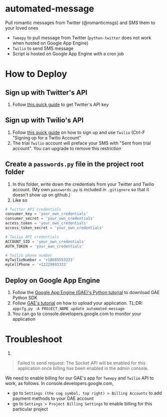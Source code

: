 # automated-message
Pull romantic messages from Twitter (@romanticmsgs) and SMS them to your loved ones

- `Tweepy` to pull message from Twitter (`python-twitter` does not work when hosted on Google App Engine)
- `Twilio` to send SMS message
- Script is hosted on Google App Engine with a cron job

# How to Deploy

## Sign up with Twitter's API
1. Follow [this quick guide](http://www.gabfirethemes.com/create-twitter-api-key/) to get Twitter's API key

## Sign up with Twilio's API
1. Follow [this quick guide](https://automatetheboringstuff.com/chapter16/) on how to sign up and use `Twilio` (Ctrl-F "Signing up for a Twilio Account"
2. The trial `Twilio` account will preface your SMS with "Sent from trial account". You can upgrade to remove this restriction

## Create a `passwords.py` file in the project root folder
1. In this folder, write down the credentials from your Twitter and Twilio account. (My own `passwords.py` is included in `.gitignore` so that it doesn't show up on github.)
2. Like so

```python
# Twitter API credentials
consumer_key = 'your_own_credentials'
consumer_secret = 'your_own_credentials'
access_token = 'your_own_credentials'
access_token_secret = 'your_own_credentials'

# Twilio API credentials
ACCOUNT_SID = 'your_own_credentials'
AUTH_TOKEN = 'your_own_credentials'

# Twilio phone number
myTwilioNumber = '+18885553333'
myCellPhone = '+12229993333'
```

## Deploy on Google App Engine
1. Follow the [Google App Engine (GAE)'s Python tutorial](https://cloud.google.com/appengine/docs/python/gettingstartedpython27/introduction) to download GAE Python SDK
2. Follow [GAE's tutorial](https://cloud.google.com/appengine/docs/python/gettingstartedpython27/uploading) on how to upload your application. TL;DR: `appcfg.py -A PROJECT_NAME update automated-message`
3. You can go to console.developers.google.com to monitor your application

# Troubleshoot

1. 
> Failed to send request: The Socket API will be enabled for this application once billing has been enabled in the admin console.

We need to enable billing for our GAE's app for `Tweepy` and `Twilio` API to work, as follows. In console.developers.google.com, 
- go to `Settings (the cog symbol, top right) > Billing Accounts` to add payment methods to your GAE account
- go to `Settings > Project Billing Settings` to enable billing for this particular project

